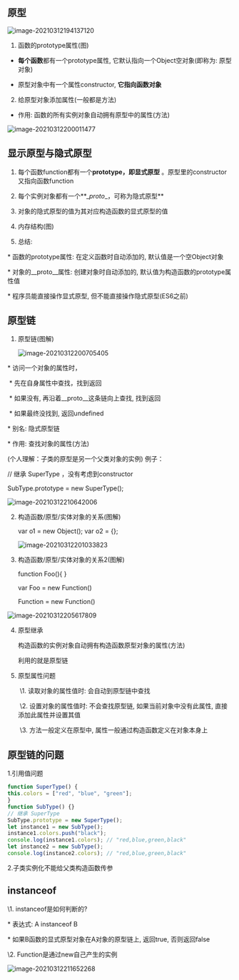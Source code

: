 ## 原型

![image-20210312194137120](31-1%20%E5%8E%9F%E5%9E%8B%E4%B8%8E%E5%8E%9F%E5%9E%8B%E5%AF%B9%E8%B1%A1.assets/image-20210312194137120.png)

1. 函数的prototype属性(图)

  * **每个函数**都有一个prototype属性, 它默认指向一个Object空对象(即称为: 原型对象)

  * 原型对象中有一个属性constructor, **它指向函数对象**

2. 给原型对象添加属性(一般都是方法)

  * 作用: 函数的所有实例对象自动拥有原型中的属性(方法)

![image-20210312200011477](31-1%20%E5%8E%9F%E5%9E%8B%E4%B8%8E%E5%8E%9F%E5%9E%8B%E5%AF%B9%E8%B1%A1.assets/image-20210312200011477.png)

## 显示原型与隐式原型

1. 每个函数function都有一个**prototype，即显式原型** 。原型里的constructor又指向函数function

2. 每个实例对象都有一个**\__proto__，可称为隐式原型**

3. 对象的隐式原型的值为其对应构造函数的显式原型的值

4. 内存结构(图)

5. 总结:

  \* 函数的prototype属性: 在定义函数时自动添加的, 默认值是一个空Object对象

  \* 对象的__proto__属性: 创建对象时自动添加的, 默认值为构造函数的prototype属性值

  \* 程序员能直接操作显式原型, 但不能直接操作隐式原型(ES6之前)

## 原型链

1. 原型链(图解)

   ![image-20210312200705405](31-1%20%E5%8E%9F%E5%9E%8B%E4%B8%8E%E5%8E%9F%E5%9E%8B%E5%AF%B9%E8%B1%A1.assets/image-20210312200705405.png)

  \* 访问一个对象的属性时，

​    \* 先在自身属性中查找，找到返回

​    \* 如果没有, 再沿着\__proto__这条链向上查找, 找到返回

​    \* 如果最终没找到, 返回undefined

  \* 别名: 隐式原型链

  \* 作用: 查找对象的属性(方法)



(个人理解：子类的原型是另一个父类对象的实例) 例子：

// 继承 SuperType ，没有考虑到constructor

SubType.prototype = new SuperType(); 

![image-20210312210642006](31-1%20%E5%8E%9F%E5%9E%8B%E4%B8%8E%E5%8E%9F%E5%9E%8B%E5%AF%B9%E8%B1%A1.assets/image-20210312210642006.png)



2. 构造函数/原型/实体对象的关系(图解)

   var o1 = new Object();
   var o2 = {};

   ![image-20210312201033823](31-1%20%E5%8E%9F%E5%9E%8B%E4%B8%8E%E5%8E%9F%E5%9E%8B%E5%AF%B9%E8%B1%A1.assets/image-20210312201033823.png)

3. 构造函数/原型/实体对象的关系2(图解)

   function Foo(){  }

   var Foo = new Function()

   Function = new Function()

![image-20210312205617809](31-1%20%E5%8E%9F%E5%9E%8B%E4%B8%8E%E5%8E%9F%E5%9E%8B%E5%AF%B9%E8%B1%A1.assets/image-20210312205617809.png)

4. 原型继承

   构造函数的实例对象自动拥有构造函数原型对象的属性(方法)

   利用的就是原型链

5. 原型属性问题

   ​	\1. 读取对象的属性值时: 会自动到原型链中查找

   ​    \2. 设置对象的属性值时: 不会查找原型链, 如果当前对象中没有此属性, 直接添加此属性并设置其值

   ​	\3. 方法一般定义在原型中, 属性一般通过构造函数定义在对象本身上

## 原型链的问题

1.引用值问题 

```js
function SuperType() { 
this.colors = ["red", "blue", "green"]; 
} 
function SubType() {} 
// 继承 SuperType 
SubType.prototype = new SuperType(); 
let instance1 = new SubType(); 
instance1.colors.push("black"); 
console.log(instance1.colors); // "red,blue,green,black" 
let instance2 = new SubType(); 
console.log(instance2.colors); // "red,blue,green,black"
```



2.子类实例化不能给父类构造函数传参

## instanceof 

\1. instanceof是如何判断的?

  \* 表达式: A instanceof B

  \* 如果B函数的显式原型对象在A对象的原型链上, 返回true, 否则返回false

\2. Function是通过new自己产生的实例

![image-20210312211652268](31-1%20%E5%8E%9F%E5%9E%8B%E4%B8%8E%E5%8E%9F%E5%9E%8B%E5%AF%B9%E8%B1%A1.assets/image-20210312211652268.png)